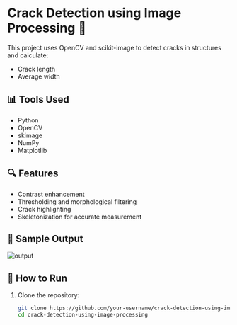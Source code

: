 # Crack Detection using Image Processing 🧱

This project uses OpenCV and scikit-image to detect cracks in structures and calculate:
- Crack length
- Average width

## 📊 Tools Used
- Python
- OpenCV
- skimage
- NumPy
- Matplotlib

## 🔍 Features
- Contrast enhancement
- Thresholding and morphological filtering
- Crack highlighting
- Skeletonization for accurate measurement

## 📎 Sample Output

![output](output_example.png)

## 📁 How to Run
1. Clone the repository:
   ```bash
   git clone https://github.com/your-username/crack-detection-using-image-processing.git
   cd crack-detection-using-image-processing
